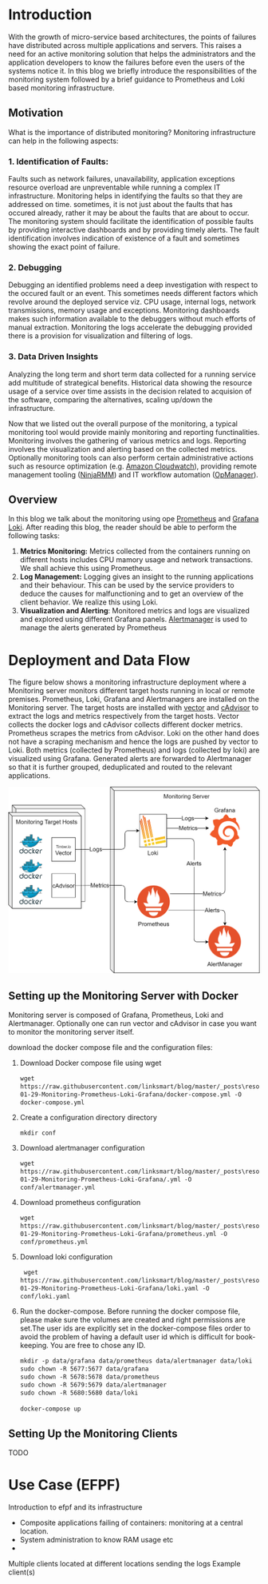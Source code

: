 # Introduction
With the growth of micro-service based architectures, the points of failures have distributed across multiple applications and servers. This raises a need for an active monitoring solution that helps the administrators and the application developers to know the failures before even the users of the systems notice it. In this blog we briefly introduce the responsibilities of the monitoring system followed by a brief guidance to Prometheus and Loki based monitoring infrastructure.


## Motivation

 What is the importance of distributed monitoring?
Monitoring infrastructure can help in the following aspects:
### 1. Identification of Faults: 
Faults such as network failures, unavailability, application exceptions resource overload are unpreventable while running a complex IT infrastructure. Monitoring helps in identifying the faults so that they are addressed on time. sometimes, it is not just about the faults that has occured already, rather it may be about the faults that are about to occur. The monitoring system should facilitate the identification of possible faults by providing interactive dashboards and by providing timely alerts. The fault identification involves indication of existence of a fault and sometimes showing the exact point of failure. 
### 2. Debugging
Debugging an identified problems need a deep investigation with respect to the occured fault or an event. This sometimes needs different factors which revolve around the deployed service viz. CPU usage, internal logs, network transmissions, memory usage  and exceptions. Monitoring dashboards makes such information available to the debuggers without much efforts of manual extraction. Monitoring the logs accelerate the debugging provided there is a provision for visualization and filtering of logs.
### 3. Data Driven Insights
Analyzing the long term and short term data collected for a running service add multitude of strategical benefits. Historical data showing the resource usage of a service over time assists in the decision related to acquision of the software, comparing the alternatives, scaling up/down the infrastructure. 

Now that we listed out the overall purpose of the monitoring, a typical monitoring tool would provide mainly monitoring and reporting functinalities. Monitoring involves the gathering of various metrics and logs. Reporting involves the visualization and alerting based on the collected metrics. 
Optionally monitoring tools can also perform certain administrative actions such as resource optimization (e.g. [Amazon Cloudwatch](https://aws.amazon.com/cloudwatch/)), providing remote management tooling ([NinjaRMM](https://www.ninjarmm.com/)) and IT workflow automation ([OpManager](https://www.manageengine.com/network-monitoring/)).
## Overview
In this blog we talk about the monitoring using ope [Prometheus](https://prometheus.io/) and [Grafana Loki](https://grafana.com/oss/loki/). 
After reading this blog, the reader should be able to perform the following tasks:
1. **Metrics Monitoring:** Metrics collected from the containers running on different hosts includes CPU mamory usage and network transactions. We shall achieve this using Prometheus. 
2. **Log Management:** Logging gives an insight to the running applications and their behaviour. This can be used by the service providers to deduce the causes for malfunctioning and to get an overview of the client behavior. We realize this using Loki.
3. **Visualization and Alerting**: Monitored metrics and logs are visualized and explored using different Grafana panels. [Alertmanager](https://prometheus.io/docs/alerting/latest/alertmanager/) is used to manage the alerts generated by Prometheus
# Deployment and Data Flow
The figure below shows a monitoring infrastructure deployment where a Monitoring server monitors different target hosts running in local or remote premises. Prometheus, Loki, Grafana and Alertmanagers are installed on the Monitoring server. The target hosts are installed with [vector](https://github.com/timberio/vector) and [cAdvisor](https://github.com/google/cadvisor) to extract the logs and metrics respectively from the target hosts. Vector collects the docker logs and cAdvisor collects different docker metrics. Prometheus scrapes the metrics from cAdvisor. Loki on the other hand does not have a scraping mechanism and hence the logs are pushed by vector to Loki. Both metrics (collected by Prometheus) and logs (collected by loki) are visualized using Grafana. Generated alerts are forwarded to Alertmanager so that it is further grouped, deduplicated and routed to the relevant applications.

![The deployment and data flow](./resources/2020-01-29-Monitoring-Prometheus-Loki-Grafana/monitoring.png)



## Setting up the Monitoring Server with Docker

Monitoring server is composed of Grafana, Prometheus, Loki and Alertmanager. Optionally one can run vector and cAdvisor in case you want to monitor the monitoring server itself.

download the docker compose file and the configuration files:
1. Download Docker compose file using wget  
    ```
    wget https://raw.githubusercontent.com/linksmart/blog/master/_posts\resources\2020-01-29-Monitoring-Prometheus-Loki-Grafana/docker-compose.yml -O docker-compose.yml
    ```
2. Create a configuration directory directory
    ```
    mkdir conf
    ```
3. Download alertmanager configuration
    ```
    wget https://raw.githubusercontent.com/linksmart/blog/master/_posts\resources\2020-01-29-Monitoring-Prometheus-Loki-Grafana/.yml -O conf/alertmanager.yml
    ```
4. Download prometheus configuration
    ```
    wget https://raw.githubusercontent.com/linksmart/blog/master/_posts\resources\2020-01-29-Monitoring-Prometheus-Loki-Grafana/prometheus.yml -O conf/prometheus.yml
    ```
5. Download loki configuration
   ```
    wget https://raw.githubusercontent.com/linksmart/blog/master/_posts\resources\2020-01-29-Monitoring-Prometheus-Loki-Grafana/loki.yaml -O conf/loki.yaml

    ```
6. Run the docker-compose. Before running the docker compose file, please make sure the volumes are created and right permissions are set.The user ids are explicitly set in the docker-compose files order to avoid the problem of having a default user id which is difficult for book-keeping. You are free to chose any ID.
    ```
    mkdir -p data/grafana data/prometheus data/alertmanager data/loki
    sudo chown -R 5677:5677 data/grafana
    sudo chown -R 5678:5678 data/prometheus
    sudo chown -R 5679:5679 data/alertmanager
    sudo chown -R 5680:5680 data/loki

    docker-compose up
    ```
## Setting Up the Monitoring Clients
TODO
# Use Case (EFPF)
Introduction to efpf and its infrastructure
- Composite applications failing of containers: monitoring at a central location.
- System administration to know RAM usage etc
- 

Multiple clients located at different locations sending the logs
Example client(s)




